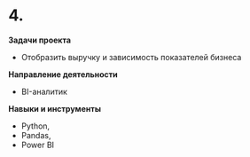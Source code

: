 # 4. []()

**Задачи проекта**

- Отобразить выручку и зависимость показателей бизнеса
  
**Направление деятельности**

- BI-аналитик

**Навыки и инструменты**

- Python,
- Pandas,
- Power BI
